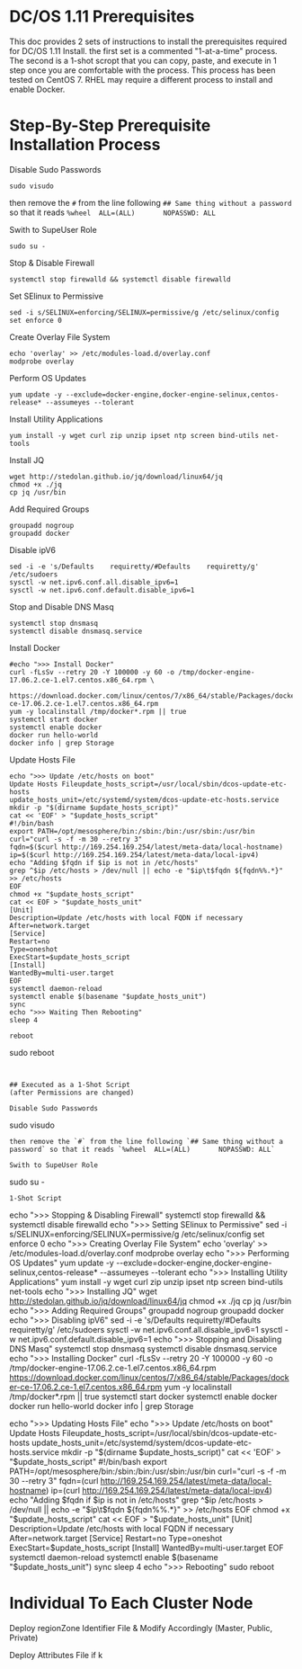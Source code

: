# DC/OS 1.11 Prerequisites
This doc provides 2 sets of instructions to install the prerequisites required for DC/OS 1.11 Install.  the first set is a commented "1-at-a-time" process.  The second is a 1-shot scropt that you can copy, paste, and execute in 1 step once you are comfortable with the process.  This process has been tested on CentOS 7.  RHEL may require a different process to install and enable Docker.

# Step-By-Step Prerequisite Installation Process

Disable Sudo Passwords
```
sudo visudo
```
then remove the `#` from the line following `## Same thing without a password` so that it reads `%wheel  ALL=(ALL)       NOPASSWD: ALL`

Swith to SupeUser Role
```
sudo su -
```

Stop & Disable Firewall
```
systemctl stop firewalld && systemctl disable firewalld
```

Set SElinux to Permissive
```
sed -i s/SELINUX=enforcing/SELINUX=permissive/g /etc/selinux/config
set enforce 0
```

Create Overlay File System
```
echo 'overlay' >> /etc/modules-load.d/overlay.conf
modprobe overlay
```

Perform OS Updates
```
yum update -y --exclude=docker-engine,docker-engine-selinux,centos-release* --assumeyes --tolerant
```

Install Utility Applications
```
yum install -y wget curl zip unzip ipset ntp screen bind-utils net-tools
```

Install JQ
```
wget http://stedolan.github.io/jq/download/linux64/jq
chmod +x ./jq
cp jq /usr/bin
```

Add Required Groups
```
groupadd nogroup
groupadd docker
```

Disable ipV6
```
sed -i -e 's/Defaults    requiretty/#Defaults    requiretty/g' /etc/sudoers
sysctl -w net.ipv6.conf.all.disable_ipv6=1
sysctl -w net.ipv6.conf.default.disable_ipv6=1
```

Stop and Disable DNS Masq
```
systemctl stop dnsmasq
systemctl disable dnsmasq.service
```

Install Docker
```
#echo ">>> Install Docker"
curl -fLsSv --retry 20 -Y 100000 -y 60 -o /tmp/docker-engine-17.06.2.ce-1.el7.centos.x86_64.rpm \
  https://download.docker.com/linux/centos/7/x86_64/stable/Packages/docker-ce-17.06.2.ce-1.el7.centos.x86_64.rpm
yum -y localinstall /tmp/docker*.rpm || true
systemctl start docker
systemctl enable docker
docker run hello-world
docker info | grep Storage
```

Update Hosts File
```
echo ">>> Update /etc/hosts on boot"
Update Hosts Fileupdate_hosts_script=/usr/local/sbin/dcos-update-etc-hosts
update_hosts_unit=/etc/systemd/system/dcos-update-etc-hosts.service
mkdir -p "$(dirname $update_hosts_script)"
cat << 'EOF' > "$update_hosts_script"
#!/bin/bash
export PATH=/opt/mesosphere/bin:/sbin:/bin:/usr/sbin:/usr/bin
curl="curl -s -f -m 30 --retry 3"
fqdn=$($curl http://169.254.169.254/latest/meta-data/local-hostname)
ip=$($curl http://169.254.169.254/latest/meta-data/local-ipv4)
echo "Adding $fqdn if $ip is not in /etc/hosts"
grep ^$ip /etc/hosts > /dev/null || echo -e "$ip\t$fqdn ${fqdn%%.*}" >> /etc/hosts
EOF
chmod +x "$update_hosts_script"
cat << EOF > "$update_hosts_unit"
[Unit]
Description=Update /etc/hosts with local FQDN if necessary
After=network.target
[Service]
Restart=no
Type=oneshot
ExecStart=$update_hosts_script
[Install]
WantedBy=multi-user.target
EOF
systemctl daemon-reload
systemctl enable $(basename "$update_hosts_unit")
sync
echo ">>> Waiting Then Rebooting"
sleep 4

reboot
```
sudo reboot
```


## Executed as a 1-Shot Script 
(after Permissions are changed)

Disable Sudo Passwords
```
sudo visudo
```
then remove the `#` from the line following `## Same thing without a password` so that it reads `%wheel  ALL=(ALL)       NOPASSWD: ALL`

Swith to SupeUser Role
```
sudo su -
```
1-Shot Script
```
echo ">>> Stopping & Disabling Firewall"
systemctl stop firewalld && systemctl disable firewalld
echo ">>> Setting SElinux to Permissive"
sed -i s/SELINUX=enforcing/SELINUX=permissive/g /etc/selinux/config
set enforce 0
echo ">>> Creating Overlay File System"
echo 'overlay' >> /etc/modules-load.d/overlay.conf
modprobe overlay
echo ">>> Performing OS Updates"
yum update -y --exclude=docker-engine,docker-engine-selinux,centos-release* --assumeyes --tolerant
echo ">>> Installing Utility Applications"
yum install -y wget curl zip unzip ipset ntp screen bind-utils net-tools
echo ">>> Installing JQ"
wget http://stedolan.github.io/jq/download/linux64/jq
chmod +x ./jq
cp jq /usr/bin
echo ">>> Adding Required Groups"
groupadd nogroup
groupadd docker
echo ">>> Disabling ipV6"
sed -i -e 's/Defaults    requiretty/#Defaults    requiretty/g' /etc/sudoers
sysctl -w net.ipv6.conf.all.disable_ipv6=1
sysctl -w net.ipv6.conf.default.disable_ipv6=1
echo ">>> Stopping and Disabling DNS Masq"
systemctl stop dnsmasq
systemctl disable dnsmasq.service
echo ">>> Installing Docker"
curl -fLsSv --retry 20 -Y 100000 -y 60 -o /tmp/docker-engine-17.06.2.ce-1.el7.centos.x86_64.rpm \
  https://download.docker.com/linux/centos/7/x86_64/stable/Packages/docker-ce-17.06.2.ce-1.el7.centos.x86_64.rpm
yum -y localinstall /tmp/docker*.rpm || true
systemctl start docker
systemctl enable docker
docker run hello-world
docker info | grep Storage

echo ">>> Updating Hosts File"
echo ">>> Update /etc/hosts on boot"
Update Hosts Fileupdate_hosts_script=/usr/local/sbin/dcos-update-etc-hosts
update_hosts_unit=/etc/systemd/system/dcos-update-etc-hosts.service
mkdir -p "$(dirname $update_hosts_script)"
cat << 'EOF' > "$update_hosts_script"
#!/bin/bash
export PATH=/opt/mesosphere/bin:/sbin:/bin:/usr/sbin:/usr/bin
curl="curl -s -f -m 30 --retry 3"
fqdn=$($curl http://169.254.169.254/latest/meta-data/local-hostname)
ip=$($curl http://169.254.169.254/latest/meta-data/local-ipv4)
echo "Adding $fqdn if $ip is not in /etc/hosts"
grep ^$ip /etc/hosts > /dev/null || echo -e "$ip\t$fqdn ${fqdn%%.*}" >> /etc/hosts
EOF
chmod +x "$update_hosts_script"
cat << EOF > "$update_hosts_unit"
[Unit]
Description=Update /etc/hosts with local FQDN if necessary
After=network.target
[Service]
Restart=no
Type=oneshot
ExecStart=$update_hosts_script
[Install]
WantedBy=multi-user.target
EOF
systemctl daemon-reload
systemctl enable $(basename "$update_hosts_unit")
sync
sleep 4
echo ">>> Rebooting"
sudo reboot



# Individual To Each Cluster Node

Deploy regionZone Identifier File & Modify Accordingly (Master, Public, Private)

Deploy Attributes File if k

